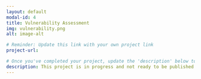```yaml
---
layout: default
modal-id: 4
title: Vulnerability Assessment
img: vulnerability.png
alt: image-alt

# Reminder: Update this link with your own project link
project-url: 

# Once you've completed your project, update the 'description' below to this one: Created a comprehensive vulnerability assessment for an open public database server, analyzing risk factors and proposing security enhancements in line with NIST SP 800-30 to mitigate potential threats and safeguard business operations.
description: This project is in progress and not ready to be published just yet. Please contact me if you'd like a sneak peek. Otherwise, stay tuned!
---
```

